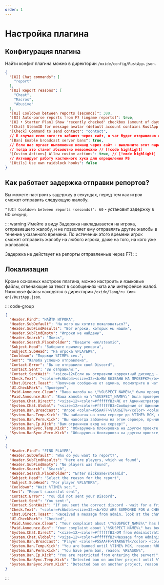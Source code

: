 ```yaml
---
order: 1
---
```


# Настройка плагина

## Конфигурация плагина
Найти конфиг плагина можно в директории `/oxide/config/RustApp.json`.
```json
{
  "[UI] Chat commands": [
    "report"
  ],
  "[UI] Report reasons": [
    "Cheat",
    "Macros",
    "Abusive"
  ],
  "[UI] Cooldown between reports (seconds)": 300,
  "[UI] Auto-parse reports from F7 (ingame reports)": true,
  "[UI • Starter Plan] Show 'recently checked' checkbox (amount of days)": 7,
  "[Chat] SteamID for message avatar (default account contains RustApp logo)": "76561198134964268",
  "[Check] Command to send contact": "contact",
  // В случае если кого-то забанят через сайт, в чат будет отправлено оповещение об этом // [!code highlight]
  "[Ban] Enable broadcast server bans": true,
  // Если вас пугает выполнение команд через сайт - выключите этот параметр // [!code highlight]
  // тогда это станет абсолютно невозможно // [!code highlight]
  "[Custom Actions] Allow custom actions": true, // [!code highlight]
  // Активирует работу кастомного хука для определения РБ
  "[Utils] Use own raidblock hooks": false
}
```

## Как работает задержка отправки репортов?
Вы можете настроить задержку в секундах, перед тем как игрок сможет отправить следующую жалобу.

`"[UI] Cooldown between reports (seconds)": 60` - установит задержку в 60 секунд.

::: warning Имейте в виду
Задержка накладывается на игрока, отправившего жалобу, и не позволяет ему отправлять другие жалобы в течение указанного времени. По истечении этого времени игрок сможет отправить жалобу на любого игрока, даже на того, на кого уже жаловался.

Задержка не действует на репорты отправленные через F7!
:::

## Локализация
Кроме основных настроек плагина, можно настроить и языковые файлы, отвечающие за текст в сообщениях чата или интерфейсе жалоб. Языковые файлы находятся в директории `/oxide/lang/ru (или en)/RustApp.json`.

::: code-group

```json [RU локализация]
{
  "Header.Find": "НАЙТИ ИГРОКА",
  "Header.SubDefault": "На кого вы хотите пожаловаться?",
  "Header.SubFindResults": "Вот игроки, которых мы нашли",
  "Header.SubFindEmpty": "Игроки не найдены",
  "Header.Search": "Поиск",
  "Header.Search.Placeholder": "Введите ник/steamid",
  "Subject.Head": "Выберите причину репорта",
  "Subject.SubHead": "На игрока %PLAYER%",
  "Cooldown": "Подожди %TIME% сек.",
  "Sent": "Жалоба успешно отправлена",
  "Contact.Error": "Вы не отправили свой Discord",
  "Contact.Sent": "Вы отправили:",
  "Contact.SentWait": "<size=12>Если вы отправили корректный дискорд - ждите заявку в друзья.</size>",
  "Check.Text": "<color=#c6bdb4><size=32><b>ВЫ ВЫЗВАНЫ НА ПРОВЕРКУ</b></size></color>\n<color=#958D85>У вас есть <color=#c6bdb4><b>3 минуты</b></color> чтобы отправить дискорд и принять заявку в друзья.\nИспользуйте команду <b><color=#c6bdb4>/contact</color></b> чтобы отправить дискорд.\n\nДля связи с модератором - используйте чат, а не команду.</color>",
  "Chat.Direct.Toast": "Получено сообщение от админа, посмотрите в чат!",
  "UI.CheckMark": "Проверен",
  "Paid.Announce.Clean": "Ваша жалоба на \"%SUSPECT_NAME%\" была проверена!\n<size=12><color=#81C5F480>В результате проверки, нарушений не обнаружено</color></size>",
  "Paid.Announce.Ban": "Ваша жалоба на \"%SUSPECT_NAME%\" была проверена!\n<color=#F7D4D080><size=12>Игрок заблокирован, причина: %REASON%</size></color>",
  "System.Chat.Direct": "<size=12><color=#ffffffB3>ЛС от Администратора</color></size>\n<color=#AAFF55>%CLIENT_TAG%</color>: %MSG%",
  "System.Chat.Global": "<size=12><color=#ffffffB3>Сообщение от Администратора</color></size>\n<color=#AAFF55>%CLIENT_TAG%</color>: %MSG%",
  "System.Ban.Broadcast": "Игрок <color=#55AAFF>%TARGET%</color> <color=#bdbdbd></color>был заблокирован.\n<size=12>- причина: <color=#d3d3d3>%REASON%</color></size>",
  "System.Ban.Temp.Kick": "Вы забанены на этом сервере до %TIME% МСК, причина: %REASON%",
  "System.Ban.Perm.Kick": "Вы навсегда забанены на этом сервере, причина: %REASON%",
  "System.Ban.Ip.Kick": "Вам ограничен вход на сервер!",
  "System.BanSync.Temp.Kick": "Обнаружена блокировка на другом проекте до %TIME% МСК, причина: %REASON%",
  "System.BanSync.Perm.Kick": "Обнаружена блокировка на другом проекте, причина: %REASON%"
}
```

```json [EN локализация]
{
  "Header.Find": "FIND PLAYER",
  "Header.SubDefault": "Who do you want to report?",
  "Header.SubFindResults": "Here are players, which we found",
  "Header.SubFindEmpty": "No players was found",
  "Header.Search": "Search",
  "Header.Search.Placeholder": "Enter nickname/steamid",
  "Subject.Head": "Select the reason for the report",
  "Subject.SubHead": "For player %PLAYER%",
  "Cooldown": "Wait %TIME% sec.",
  "Sent": "Report succesful sent",
  "Contact.Error": "You did not sent your Discord",
  "Contact.Sent": "You sent:",
  "Contact.SentWait": "If you sent the correct discord - wait for a friend request.",
  "Check.Text": "<color=#c6bdb4><size=32><b>YOU ARE SUMMONED FOR A CHECK-UP</b></size></color>\n<color=#958D85>You have <color=#c6bdb4><b>3 minutes</b></color> to send discord and accept the friend request.\nUse the <b><color=#c6bdb4>/contact</color></b> command to send discord.\n\nTo contact a moderator - use chat, not a command.</color>",
  "Chat.Direct.Toast": "Received a message from admin, look at the chat!",
  "UI.CheckMark": "Checked",
  "Paid.Announce.Clean": "Your complaint about \"%SUSPECT_NAME%\" has been checked!\n<size=12><color=#81C5F480>As a result of the check, no violations were found</color ></size>",
  "Paid.Announce.Ban": "Your complaint about \"%SUSPECT_NAME%\" has been verified!\n<color=#F7D4D080><size=12>Player banned, reason: %REASON%</ size></color>",
  "System.Chat.Direct": "<size=12><color=#ffffffB3>DM from Administration</color></size>\n<color=#AAFF55>%CLIENT_TAG%</color>: %MSG%",
  "System.Chat.Global": "<size=12><color=#ffffffB3>Message from Administration</color></size>\n<color=#AAFF55>%CLIENT_TAG%</color>: %MSG%",
  "System.Ban.Broadcast": "Player <color=#55AAFF>%TARGET%</color> <color=#bdbdbd></color>was banned.\n<size=12>- reason: <color=#d3d3d3>%REASON%</color></size>",
  "System.Ban.Temp.Kick": "You are banned until %TIME% МСК, reason: %REASON%",
  "System.Ban.Perm.Kick": "You have perm ban, reason: %REASON%",
  "System.Ban.Ip.Kick": "You are restricted from entering the server!",
  "System.BanSync.Temp.Kick": "Detected ban on another project until %TIME% МСК, reason: %REASON%",
  "System.BanSync.Perm.Kick": "Detected ban on another project, reason: %REASON%"
}
```

:::
